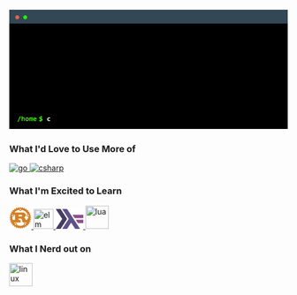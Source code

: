 <p align="center"><img src="cowsayintro.gif" /></p>

### What I'd Love to Use More of
<p>
  <a href="https://go.dev/" target="_blank" rel="noreferrer">
    <img src="https://cdn.jsdelivr.net/gh/devicons/devicon/icons/go/go-original.svg" height="40" title="go"/>
  </a>
  <a href="https://learn.microsoft.com/en-us/dotnet/csharp/" target="_blank" rel="noreferrer">
    <img src="https://cdn.jsdelivr.net/gh/devicons/devicon/icons/csharp/csharp-original.svg" height="40" title="csharp"/>
  </a>      
</p>

### What I'm Excited to Learn
<p>
  <a href="https://www.rust-lang.org/" target="_blank" rel="noreferrer">
    <img src="./rust.svg" height="40" width="40" title="rust"/>
  </a>
  <a href="https://elm-lang.org/" target="_blank" rel="noreferrer">
    <img src="https://cdn.jsdelivr.net/gh/devicons/devicon/icons/elm/elm-original.svg" width="36" height="36" title="elm"/>
  </a>
  <a href="https://www.haskell.org/" target="_blank" rel="noreferrer">
    <img src="./haskell.svg" width="50" title="haskell"/>
  </a>
  <a href="https://www.lua.org/" target="_blank" rel="noreferrer">
    <picture>
      <source media="(prefers-color-scheme: light)" srcset="./lua-light.svg">
      <source media="(prefers-color-scheme: dark)" srcset="./lua-dark.svg">    
      <img src="./lua-dark.svg" width="42" height="42" title="lua"/>
    </pictiure>
  </a>
</p>

### What I Nerd out on
<p>
  <a href="https://en.wikipedia.org/wiki/Linux" target="_blank" rel="noreferrer">
    <picture>
      <source media="(prefers-color-scheme: light)" srcset="./linux-light.svg">
      <source media="(prefers-color-scheme: dark)" srcset="./linux-dark.svg">    
      <img src="./linux-dark.svg" width="42" height="42" title="linux"/>
    </pictiure>
  </a>
</p>

<!--
**joshuahamlet/joshuahamlet** is a ✨ _special_ ✨ repository because its `README.md` (this file) appears on your GitHub profile.

Here are some ideas to get you started:

- 🔭 I’m currently working on ...
- 🌱 I’m currently learning ...
- 👯 I’m looking to collaborate on ...
- 🤔 I’m looking for help with ...
- 💬 Ask me about ...
- 📫 How to reach me: ...
- 😄 Pronouns: ...
- ⚡ Fun fact: ...
-->
